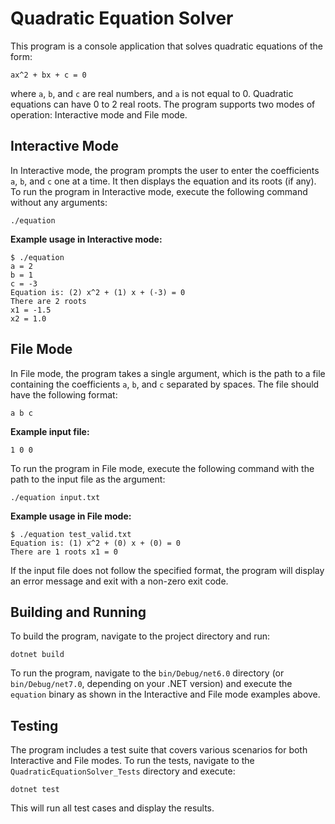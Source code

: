 # Quadratic Equation Solver

This program is a console application that solves quadratic equations of the form:

```
ax^2 + bx + c = 0
```

where `a`, `b`, and `c` are real numbers, and `a` is not equal to 0. Quadratic equations can have 0 to 2 real roots. The program supports two modes of operation: Interactive mode and File mode.

## Interactive Mode

In Interactive mode, the program prompts the user to enter the coefficients `a`, `b`, and `c` one at a time. It then displays the equation and its roots (if any). To run the program in Interactive mode, execute the following command without any arguments:

```
./equation
```

**Example usage in Interactive mode:**

```plaintext
$ ./equation
a = 2
b = 1
c = -3
Equation is: (2) x^2 + (1) x + (-3) = 0
There are 2 roots
x1 = -1.5
x2 = 1.0
```

## File Mode

In File mode, the program takes a single argument, which is the path to a file containing the coefficients `a`, `b`, and `c` separated by spaces. The file should have the following format:

```
a b c
```

**Example input file:**

```plaintext
1 0 0
```

To run the program in File mode, execute the following command with the path to the input file as the argument:

```
./equation input.txt
```

**Example usage in File mode:**

```plaintext
$ ./equation test_valid.txt
Equation is: (1) x^2 + (0) x + (0) = 0
There are 1 roots x1 = 0
```

If the input file does not follow the specified format, the program will display an error message and exit with a non-zero exit code.

## Building and Running

To build the program, navigate to the project directory and run:

```plaintext
dotnet build
```

To run the program, navigate to the `bin/Debug/net6.0` directory (or `bin/Debug/net7.0`, depending on your .NET version) and execute the `equation` binary as shown in the Interactive and File mode examples above.

## Testing

The program includes a test suite that covers various scenarios for both Interactive and File modes. To run the tests, navigate to the `QuadraticEquationSolver_Tests` directory and execute:

```plaintext
dotnet test
```

This will run all test cases and display the results.